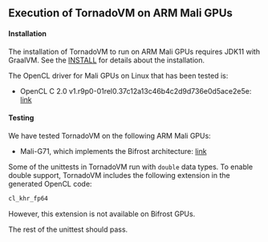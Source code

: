 ## Execution of TornadoVM on ARM Mali GPUs


#### Installation 
The installation of TornadoVM to run on ARM Mali GPUs requires JDK11 with GraalVM. See the [INSTALL](10_INSTALL_WITH_GRAALVM.md) for details about the installation. 


The OpenCL driver for Mali GPUs on Linux that has been tested is:

* OpenCL C 2.0 v1.r9p0-01rel0.37c12a13c46b4c2d9d736e0d5ace2e5e: [link](https://developer.arm.com/tools-and-software/graphics-and-gaming/mali-drivers/bifrost-kernel)


#### Testing

We have tested TornadoVM on the following ARM Mali GPUs:

* Mali-G71, which implements the Bifrost architecture: [link](https://developer.arm.com/ip-products/graphics-and-multimedia/mali-gpus/mali-g71-gpu)


Some of the unittests in TornadoVM run with `double` data types. To enable double support, TornadoVM includes the following extension in the generated OpenCL code:

```c
cl_khr_fp64
```

However, this extension is not available on Bifrost GPUs.


The rest of the unittest should pass. 

